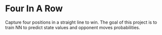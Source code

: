 # Four In A Row
Capture four positions in a straight line to win.
The goal of this project is to train NN to predict state values and opponent moves probabilities.
